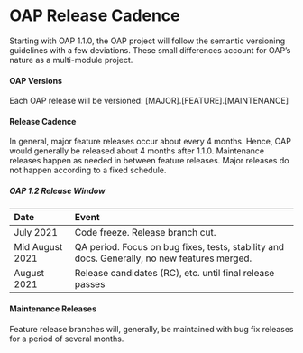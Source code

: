 # OAP Release Cadence

Starting with OAP 1.1.0, the OAP project will follow the semantic versioning guidelines with a few deviations. These small differences account for OAP’s nature as a multi-module project.

#### OAP Versions

Each OAP release will be versioned: [MAJOR].[FEATURE].[MAINTENANCE]

#### Release Cadence

In general, major feature releases occur about every 4 months. Hence, OAP would generally be released about 4 months after 1.1.0. Maintenance releases happen as needed in between feature releases. Major releases do not happen according to a fixed schedule.

##### OAP 1.2 Release Window

|Date  |  Event |
| :----- | :----- |
July       2021	           |  Code freeze. Release branch cut.|
Mid August 2021	            | QA period. Focus on bug fixes, tests, stability and docs. Generally, no new features merged.|
August     2021	             |Release candidates (RC), etc. until final release passes|


#### Maintenance Releases

Feature release branches will, generally, be maintained with bug fix releases for a period of several months.

